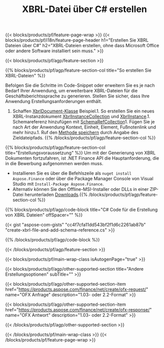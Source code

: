 ﻿---
title: XBRL-Datei über C# erstellen
description: Beispielcode für die Dateierstellung XBRL. Verwenden Sie API Beispielcode für die Batch-Generierung von XBRL Dateien in .NET-basierten Anwendungen. 
url: /de/net/create/xbrl/
family: finance
platformtag: net
feature: create
informat: XBRL
outformat: 
otherformats: 
---
{{< blocks/products/pf/feature-page-wrap >}}
{{< blocks/products/pf/i18n/feature-page-header h1="Erstellen Sie XBRL Dateien über C#" h2="XBRL-Dateien erstellen, ohne dass Microsoft Office oder andere Software installiert sein muss." >}}

{{< blocks/products/pf/agp/feature-section >}}

{{% blocks/products/pf/agp/feature-section-col title="So erstellen Sie XBRL-Dateien" %}}

Befolgen Sie die Schritte im Code-Snippet oder erweitern Sie es je nach Bedarf Ihrer Anwendung, um erweiterbare XBRL-Dateien für die Geschäftsberichtssprache zu generieren. Stellen Sie sicher, dass Ihre Anwendung Erstellungsanforderungen enthält.

1. Schaffen [XbrlDocument-Klasse](https://apireference.aspose.com/finance/net/aspose.finance.xbrl/xbrldocument) Beispiel.1. So erstellen Sie ein neues XBRL-Instanzdokument [XbrlInstanceCollection](https://apireference.aspose.com/finance/net/aspose.finance.xbrl/xbrlinstancecollection) und [XbrlInstance](https://apireference.aspose.com/finance/net/aspose.finance.xbrl/xbrlinstance).1. Schemareferenz hinzufügen mit [SchemaRefCollection](https://apireference.aspose.com/finance/net/aspose.finance.xbrl/schemarefcollection)1. Fügen Sie je nach Art der Anwendung Kontext, Einheit, Element, Fußnotenlink und mehr hinzu.1. Ruf den [Methode speichern](https://apireference.aspose.com/finance/net/aspose.finance.xbrl.xbrldocument/save/methods/1) durch Angabe des Zieldateipfads.
{{% /blocks/products/pf/agp/feature-section-col %}}

{{% blocks/products/pf/agp/feature-section-col title="Erstellungsvoraussetzung" %}}
Um mit der Generierung von XBRL Dokumenten fortzufahren, ist .NET Finance API die Hauptanforderung, die in die Bewerbung aufgenommen werden muss. 
- Installieren Sie es über die Befehlszeile als ```nuget install Aspose.Finance``` oder über die Package Manager Console von Visual Studio mit ```Install-Package Aspose.Finance```.
- Alternativ können Sie den Offline-MSI-Installer oder DLLs in einer ZIP-Datei herunterladen [Downloads](https://downloads.aspose.com/finance/net).{{% /blocks/products/pf/agp/feature-section-col %}}

{{% blocks/products/pf/agp/code-block title="C# Code für die Erstellung von XBRL Dateien" offSpacer="" %}}

{{< gist "aspose-com-gists" "cc4f7cfa11dd543bf2f1d6c2261ab87b" "create-xbrl-file-and-add-schema-reference.cs" >}}

{{% /blocks/products/pf/agp/code-block %}}

{{< /blocks/products/pf/agp/feature-section >}}

{{< blocks/products/pf/main-wrap-class isAutogenPage="true" >}}

{{< blocks/products/pf/agp/other-supported-section title="Andere Erstellungsoptionen" subTitle="" >}}

{{< blocks/products/pf/agp/other-supported-section-item href="https://products.aspose.com/finance/net/create/ofx-request/" name="OFX Anfrage" description="1.03- oder 2.2-Format" >}}

{{< blocks/products/pf/agp/other-supported-section-item href="https://products.aspose.com/finance/net/create/ofx-response/" name="OFX Antwort" description="1.03- oder 2.2-Format" >}}

{{< /blocks/products/pf/agp/other-supported-section >}}

{{< /blocks/products/pf/main-wrap-class >}}
{{< /blocks/products/pf/feature-page-wrap >}}